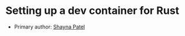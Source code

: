 # Setting up a dev container for Rust

* Primary author: [Shayna Patel](https://github.com/shaynapat3l)